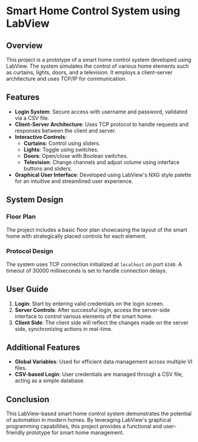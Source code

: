 # Smart Home Control System using LabView

## Overview
This project is a prototype of a smart home control system developed using LabView. The system simulates the control of various home elements such as curtains, lights, doors, and a television. It employs a client-server architecture and uses TCP/IP for communication.

## Features
- **Login System**: Secure access with username and password, validated via a CSV file.
- **Client-Server Architecture**: Uses TCP protocol to handle requests and responses between the client and server.
- **Interactive Controls**:
  - **Curtains**: Control using sliders.
  - **Lights**: Toggle using switches.
  - **Doors**: Open/close with Boolean switches.
  - **Television**: Change channels and adjust volume using interface buttons and sliders.
- **Graphical User Interface**: Developed using LabView's NXG style palette for an intuitive and streamlined user experience.

## System Design
### Floor Plan
The project includes a basic floor plan showcasing the layout of the smart home with strategically placed controls for each element.

### Protocol Design
The system uses TCP connection initialized at `localhost` on port `6340`. A timeout of 30000 milliseconds is set to handle connection delays.

## User Guide
1. **Login**: Start by entering valid credentials on the login screen.
2. **Server Controls**: After successful login, access the server-side interface to control various elements of the smart home.
3. **Client Side**: The client side will reflect the changes made on the server side, synchronizing actions in real-time.

## Additional Features
- **Global Variables**: Used for efficient data management across multiple VI files.
- **CSV-based Login**: User credentials are managed through a CSV file, acting as a simple database.

## Conclusion
This LabView-based smart home control system demonstrates the potential of automation in modern homes. By leveraging LabView's graphical programming capabilities, this project provides a functional and user-friendly prototype for smart home management.